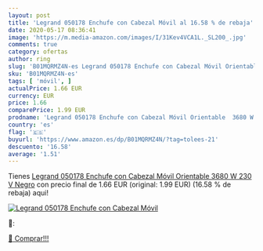 ```yaml
---
layout: post
title: 'Legrand 050178 Enchufe con Cabezal Móvil al 16.58 % de rebaja'
date: 2020-05-17 08:36:41
image: 'https://m.media-amazon.com/images/I/31Kev4VCA1L._SL200_.jpg'
comments: true
category: ofertas
author: ring
slug: 'B01MQRMZ4N-es Legrand 050178 Enchufe con Cabezal Móvil Orientable 3680 W...'
sku: 'B01MQRMZ4N-es'
tags: [ 'móvil', ]
actualPrice: 1.66 EUR
currency: EUR
price: 1.66
comparePrice: 1.99 EUR
prodname: 'Legrand 050178 Enchufe con Cabezal Móvil Orientable  3680 W  230 V  Negro'
country: 'es'
flag: '🇪🇸'
buyurl: 'https://www.amazon.es/dp/B01MQRMZ4N/?tag=tolees-21'
descuento: '16.58'
average: '1.51'
---
```


Tienes [Legrand 050178 Enchufe con Cabezal Móvil Orientable  3680 W  230 V  Negro](https://www.amazon.es/dp/B01MQRMZ4N/?tag=tolees-21) con precio final de  1.66 EUR (original: 1.99 EUR) (16.58 %  de rebaja) aqui!

[![Legrand 050178 Enchufe con Cabezal Móvil](https://m.media-amazon.com/images/I/31Kev4VCA1L._SL200_.jpg)](https://www.amazon.es/dp/B01MQRMZ4N/?tag=tolees-21)

🔎:


[🛒 Comprar!!!](https://www.amazon.es/dp/B01MQRMZ4N/?tag=tolees-21)
